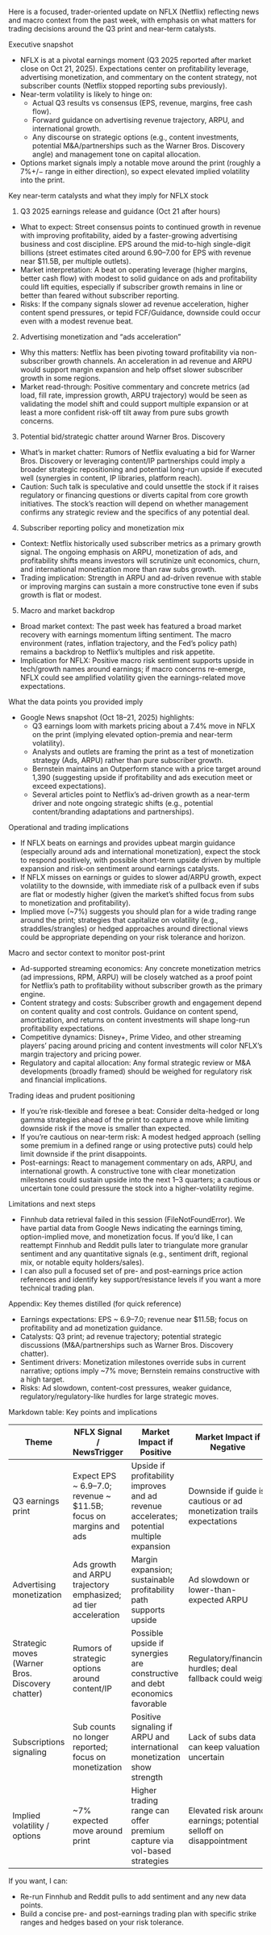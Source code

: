 Here is a focused, trader-oriented update on NFLX (Netflix) reflecting news and macro context from the past week, with emphasis on what matters for trading decisions around the Q3 print and near-term catalysts.

Executive snapshot
- NFLX is at a pivotal earnings moment (Q3 2025 reported after market close on Oct 21, 2025). Expectations center on profitability leverage, advertising monetization, and commentary on the content strategy, not subscriber counts (Netflix stopped reporting subs previously).
- Near-term volatility is likely to hinge on:
  - Actual Q3 results vs consensus (EPS, revenue, margins, free cash flow).
  - Forward guidance on advertising revenue trajectory, ARPU, and international growth.
  - Any discourse on strategic options (e.g., content investments, potential M&A/partnerships such as the Warner Bros. Discovery angle) and management tone on capital allocation.
- Options market signals imply a notable move around the print (roughly a 7%+/− range in either direction), so expect elevated implied volatility into the print.

Key near-term catalysts and what they imply for NFLX stock
1) Q3 2025 earnings release and guidance (Oct 21 after hours)
- What to expect: Street consensus points to continued growth in revenue with improving profitability, aided by a faster-growing advertising business and cost discipline. EPS around the mid-to-high single-digit billions (street estimates cited around $6.90–$7.00 for EPS with revenue near $11.5B, per multiple outlets).
- Market interpretation: A beat on operating leverage (higher margins, better cash flow) with modest to solid guidance on ads and profitability could lift equities, especially if subscriber growth remains in line or better than feared without subscriber reporting.
- Risks: If the company signals slower ad revenue acceleration, higher content spend pressures, or tepid FCF/Guidance, downside could occur even with a modest revenue beat.

2) Advertising monetization and “ads acceleration”
- Why this matters: Netflix has been pivoting toward profitability via non-subscriber growth channels. An acceleration in ad revenue and ARPU would support margin expansion and help offset slower subscriber growth in some regions.
- Market read-through: Positive commentary and concrete metrics (ad load, fill rate, impression growth, ARPU trajectory) would be seen as validating the model shift and could support multiple expansion or at least a more confident risk-off tilt away from pure subs growth concerns.

3) Potential bid/strategic chatter around Warner Bros. Discovery
- What’s in market chatter: Rumors of Netflix evaluating a bid for Warner Bros. Discovery or leveraging content/IP partnerships could imply a broader strategic repositioning and potential long-run upside if executed well (synergies in content, IP libraries, platform reach).
- Caution: Such talk is speculative and could unsettle the stock if it raises regulatory or financing questions or diverts capital from core growth initiatives. The stock’s reaction will depend on whether management confirms any strategic review and the specifics of any potential deal.

4) Subscriber reporting policy and monetization mix
- Context: Netflix historically used subscriber metrics as a primary growth signal. The ongoing emphasis on ARPU, monetization of ads, and profitability shifts means investors will scrutinize unit economics, churn, and international monetization more than raw subs growth.
- Trading implication: Strength in ARPU and ad-driven revenue with stable or improving margins can sustain a more constructive tone even if subs growth is flat or modest.

5) Macro and market backdrop
- Broad market context: The past week has featured a broad market recovery with earnings momentum lifting sentiment. The macro environment (rates, inflation trajectory, and the Fed’s policy path) remains a backdrop to Netflix’s multiples and risk appetite.
- Implication for NFLX: Positive macro risk sentiment supports upside in tech/growth names around earnings; if macro concerns re-emerge, NFLX could see amplified volatility given the earnings-related move expectations.

What the data points you provided imply
- Google News snapshot (Oct 18–21, 2025) highlights:
  - Q3 earnings loom with markets pricing about a 7.4% move in NFLX on the print (implying elevated option-premia and near-term volatility).
  - Analysts and outlets are framing the print as a test of monetization strategy (Ads, ARPU) rather than pure subscriber growth.
  - Bernstein maintains an Outperform stance with a price target around 1,390 (suggesting upside if profitability and ads execution meet or exceed expectations).
  - Several articles point to Netflix’s ad-driven growth as a near-term driver and note ongoing strategic shifts (e.g., potential content/branding adaptations and partnerships).

Operational and trading implications
- If NFLX beats on earnings and provides upbeat margin guidance (especially around ads and international monetization), expect the stock to respond positively, with possible short-term upside driven by multiple expansion and risk-on sentiment around earnings catalysts.
- If NFLX misses on earnings or guides to slower ad/ARPU growth, expect volatility to the downside, with immediate risk of a pullback even if subs are flat or modestly higher (given the market’s shifted focus from subs to monetization and profitability).
- Implied move (~7%) suggests you should plan for a wide trading range around the print; strategies that capitalize on volatility (e.g., straddles/strangles) or hedged approaches around directional views could be appropriate depending on your risk tolerance and horizon.

Macro and sector context to monitor post-print
- Ad-supported streaming economics: Any concrete monetization metrics (ad impressions, RPM, ARPU) will be closely watched as a proof point for Netflix’s path to profitability without subscriber growth as the primary engine.
- Content strategy and costs: Subscriber growth and engagement depend on content quality and cost controls. Guidance on content spend, amortization, and returns on content investments will shape long-run profitability expectations.
- Competitive dynamics: Disney+, Prime Video, and other streaming players’ pacing around pricing and content investments will color NFLX’s margin trajectory and pricing power.
- Regulatory and capital allocation: Any formal strategic review or M&A developments (broadly framed) should be weighed for regulatory risk and financial implications.

Trading ideas and prudent positioning
- If you’re risk-tlexible and foresee a beat: Consider delta-hedged or long gamma strategies ahead of the print to capture a move while limiting downside risk if the move is smaller than expected.
- If you’re cautious on near-term risk: A modest hedged approach (selling some premium in a defined range or using protective puts) could help limit downside if the print disappoints.
- Post-earnings: React to management commentary on ads, ARPU, and international growth. A constructive tone with clear monetization milestones could sustain upside into the next 1–3 quarters; a cautious or uncertain tone could pressure the stock into a higher-volatility regime.

Limitations and next steps
- Finnhub data retrieval failed in this session (FileNotFoundError). We have partial data from Google News indicating the earnings timing, option-implied move, and monetization focus. If you’d like, I can reattempt Finnhub and Reddit pulls later to triangulate more granular sentiment and any quantitative signals (e.g., sentiment drift, regional mix, or notable equity holders/sales).
- I can also pull a focused set of pre- and post-earnings price action references and identify key support/resistance levels if you want a more technical trading plan.

Appendix: Key themes distilled (for quick reference)
- Earnings expectations: EPS ~ $6.9–$7.0; revenue near $11.5B; focus on profitability and ad monetization guidance.
- Catalysts: Q3 print; ad revenue trajectory; potential strategic discussions (M&A/partnerships such as Warner Bros. Discovery chatter).
- Sentiment drivers: Monetization milestones override subs in current narrative; options imply ~7% move; Bernstein remains constructive with a high target.
- Risks: Ad slowdown, content-cost pressures, weaker guidance, regulatory/regulatory-like hurdles for large strategic moves.

Markdown table: Key points and implications

| Theme | NFLX Signal / NewsTrigger | Market Impact if Positive | Market Impact if Negative | Timeframe | Confidence / Notes |
|---|---|---|---|---|---|
| Q3 earnings print | Expect EPS ~ $6.9–$7.0; revenue ~ $11.5B; focus on margins and ads | Upside if profitability improves and ad revenue accelerates; potential multiple expansion | Downside if guide is cautious or ad monetization trails expectations | Oct 21 after hours | High relevance; earnings-driven move likely |
| Advertising monetization | Ads growth and ARPU trajectory emphasized; ad tier acceleration | Margin expansion; sustainable profitability path supports upside | Ad slowdown or lower-than-expected ARPU | Next 1–2 quarters | Medium-High; depends on concrete metrics |
| Strategic moves (Warner Bros. Discovery chatter) | Rumors of strategic options around content/IP | Possible upside if synergies are constructive and debt economics favorable | Regulatory/financing hurdles; deal fallback could weigh | Interim to 12–18 months | Speculative; watches management commentary |
| Subscriptions signaling | Sub counts no longer reported; focus on monetization | Positive signaling if ARPU and international monetization show strength | Lack of subs data can keep valuation uncertain | Q3 and horizon | High relevance due to policy shift |
| Implied volatility / options | ~7% expected move around print | Higher trading range can offer premium capture via vol-based strategies | Elevated risk around earnings; potential selloff on disappointment | Around earnings window | Moderate-High; use defined-risk strategies |

If you want, I can: 
- Re-run Finnhub and Reddit pulls to add sentiment and any new data points.
- Build a concise pre- and post-earnings trading plan with specific strike ranges and hedges based on your risk tolerance.